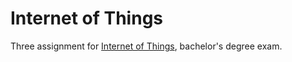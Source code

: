 # Internet of Things
Three assignment for [Internet of Things](https://www.unibo.it/en/teaching/course-unit-catalogue/course-unit/2022/400396), bachelor's degree exam. 
